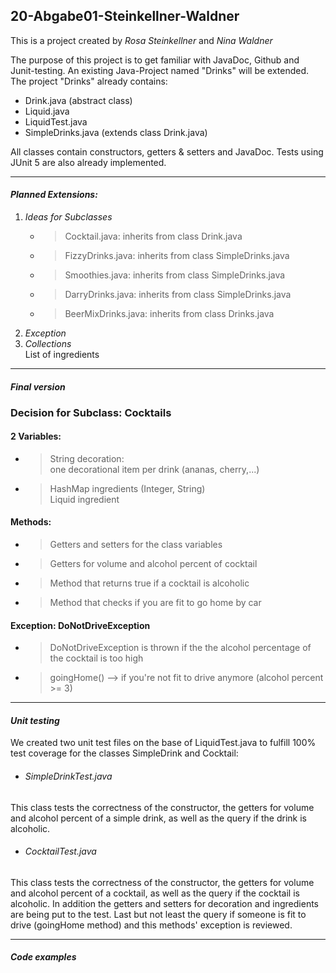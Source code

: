 ## 20-Abgabe01-Steinkellner-Waldner

This is a project created by *Rosa Steinkellner* and *Nina Waldner*

The purpose of this project is to get familiar with JavaDoc, Github and Junit-testing.
An existing Java-Project named "Drinks" will be extended.
The project "Drinks" already contains:
- Drink.java (abstract class)
- Liquid.java
- LiquidTest.java
- SimpleDrinks.java (extends class Drink.java)

All classes contain constructors, getters & setters and JavaDoc. 
Tests using JUnit 5 are also already implemented.
******
#### ***Planned Extensions:***

1. *Ideas for Subclasses* 
    - >Cocktail.java: inherits from class Drink.java<br>
    - >FizzyDrinks.java: inherits from class SimpleDrinks.java<br>
    - >Smoothies.java: inherits from class SimpleDrinks.java<br>
    - > DarryDrinks.java: inherits from class SimpleDrinks.java<br>
    - >BeerMixDrinks.java: inherits from class Drinks.java<br>
2. *Exception*
3. *Collections*<br/> List of ingredients

***
#### ***Final version***

### Decision for Subclass:  <strong>Cocktails</strong> 

#### 2 Variables: 
- > String decoration:<br>
    one decorational item per drink (ananas, cherry,...)
- > HashMap ingredients (Integer, String)<br>
    Liquid ingredient

#### Methods: 
- > Getters and setters for the class variables
- > Getters for volume and alcohol percent of cocktail
- > Method that returns true if a cocktail is alcoholic
- > Method that checks if you are fit to go home by car<br>

#### Exception: DoNotDriveException
- > DoNotDriveException is thrown if the the alcohol percentage of the cocktail is too high
- > goingHome() --> if you're not fit to drive anymore (alcohol percent >= 3)


***
#### ***Unit testing***

We created two unit test files on the base of LiquidTest.java to fulfill 100% test coverage for the classes SimpleDrink and Cocktail: 
- ###### SimpleDrinkTest.java
This class tests the correctness of the constructor, the getters for volume and alcohol percent of a simple drink, as well as the query if the drink is alcoholic.

- ###### CocktailTest.java
This class tests the correctness of the constructor, the getters for volume and alcohol percent of a cocktail, as well as the query if the cocktail is alcoholic. 
In addition the getters and setters for decoration and ingredients are being put to the test. Last but not least the query if someone is fit to drive (goingHome method) and this methods' exception is reviewed. 

***
#### ***Code examples***
